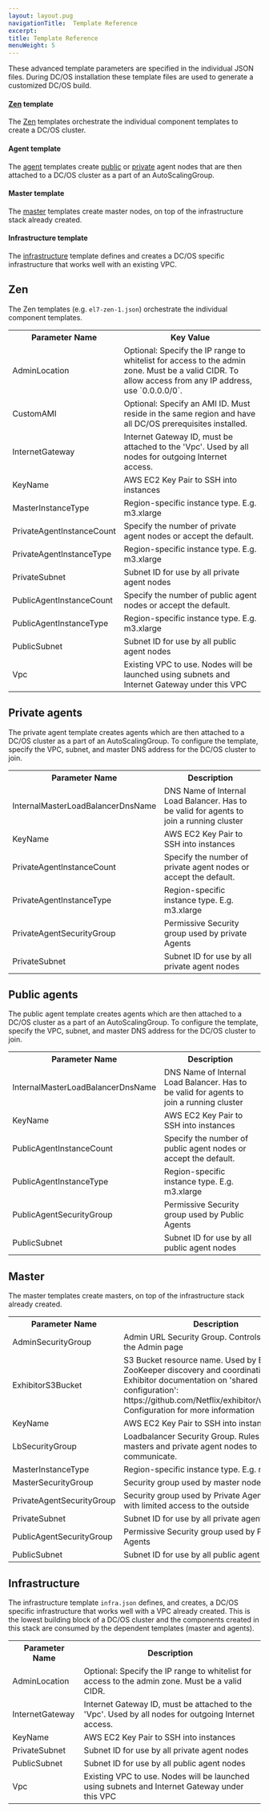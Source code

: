 ```yaml
---
layout: layout.pug
navigationTitle:  Template Reference
excerpt:
title: Template Reference
menuWeight: 5
---
```





These advanced template parameters are specified in the individual JSON files. During DC/OS installation these template files are used to generate a customized DC/OS build.

#### [Zen](#zen) template
The [Zen](/1.11/installing/oss/cloud/aws/advanced/template-reference/#zen) templates orchestrate the individual component templates to create a DC/OS cluster.

#### Agent template
The [agent](/1.11/installing/oss/cloud/aws/advanced/template-reference/#private-agent) templates create [public](/1.11/overview/concepts/#public-agent-node) or [private](/1.11/overview/concepts/#private-agent-node) agent nodes that are then attached to a DC/OS cluster as a part of an AutoScalingGroup.

#### Master template
The [master](/1.11/installing/oss/cloud/aws/advanced/template-reference/#master) templates create master nodes, on top of the infrastructure stack already created.

#### Infrastructure template
The [infrastructure](/1.11/installing/oss/cloud/aws/advanced/template-reference/#infrastructure) template defines and creates a DC/OS specific infrastructure that works well with an existing VPC.


## <a name="zen"></a>Zen
The Zen templates (e.g. `el7-zen-1.json`) orchestrate the individual component templates.

<table class="table">
  <tr>
    <th>Parameter Name</th>
    <th>Key Value</th>
  </tr>
  <tr>
    <td>AdminLocation</td>
    <td>Optional: Specify the IP range to whitelist for access to the admin zone. Must be a valid CIDR. To allow access from any IP address, use `0.0.0.0/0`.</td>
  </tr>
  <tr>
    <td>CustomAMI</td>
    <td>Optional: Specify an AMI ID. Must reside in the same region and have all DC/OS prerequisites installed.</td>
  </tr>
  <tr>
    <td>InternetGateway</td>
    <td>Internet Gateway ID, must be attached to the 'Vpc'. Used by all nodes for outgoing Internet access.</td>
  </tr>
  <tr>
    <td>KeyName</td>
    <td>AWS EC2 Key Pair to SSH into instances</td>
  </tr>
  <tr>
    <td>MasterInstanceType</td>
    <td>Region-specific instance type. E.g. m3.xlarge</td>
  </tr>
  <tr>
    <td>PrivateAgentInstanceCount</td>
    <td>Specify the number of private agent nodes or accept the default.</td>
  </tr>
  <tr>
    <td>PrivateAgentInstanceType</td>
    <td>Region-specific instance type. E.g. m3.xlarge</td>
  </tr>
  <tr>
    <td>PrivateSubnet</td>
    <td>Subnet ID for use by all private agent nodes</td>
  </tr>
  <tr>
    <td>PublicAgentInstanceCount</td>
    <td>Specify the number of public agent nodes or accept the default.</td>
  </tr>
  <tr>
    <td>PublicAgentInstanceType</td>
    <td>Region-specific instance type. E.g. m3.xlarge</td>
  </tr>
  <tr>
    <td>PublicSubnet</td>
    <td>Subnet ID for use by all public agent nodes</td>
  </tr>
  <tr>
    <td>Vpc</td>
    <td>Existing VPC to use. Nodes will be launched using subnets and Internet Gateway under this VPC</td>
  </tr>
</table>


## <a name="private-agent"></a>Private agents

The private agent template creates agents which are then attached to a DC/OS cluster as a part of an AutoScalingGroup. To configure the template, specify the VPC, subnet, and master DNS address for the DC/OS cluster to join.

<table class="table">
  <tr>
    <th>Parameter Name</th>
    <th>Description</th>
  </tr>
  <tr>
    <td>InternalMasterLoadBalancerDnsName</td>
    <td>DNS Name of Internal Load Balancer. Has to be valid for agents to join a running cluster</td>
  </tr>
  <tr>
    <td>KeyName</td>
    <td>AWS EC2 Key Pair to SSH into instances</td>
  </tr>
  <tr>
    <td>PrivateAgentInstanceCount</td>
    <td>Specify the number of private agent nodes or accept the default.</td>
  </tr>
  <tr>
    <td>PrivateAgentInstanceType</td>
    <td>Region-specific instance type. E.g. m3.xlarge</td>
  </tr>
  <tr>
    <td>PrivateAgentSecurityGroup</td>
    <td>Permissive Security group used by private Agents</td>
  </tr>
  <tr>
    <td>PrivateSubnet</td>
    <td>Subnet ID for use by all private agent nodes</td>
  </tr>
</table>



## <a name="public-agent"></a>Public agents

The public agent template creates agents which are then attached to a DC/OS cluster as a part of an AutoScalingGroup. To configure the template, specify the VPC, subnet, and master DNS address for the DC/OS cluster to join.

<table class="table">
  <tr>
    <th>Parameter Name</th>
    <th>Description</th>
  </tr>
  <tr>
    <td>InternalMasterLoadBalancerDnsName</td>
    <td>DNS Name of Internal Load Balancer. Has to be valid for agents to join a running cluster</td>
  </tr>
  <tr>
    <td>KeyName</td>
    <td>AWS EC2 Key Pair to SSH into instances</td>
  </tr>
  <tr>
    <td>PublicAgentInstanceCount</td>
    <td>Specify the number of public agent nodes or accept the default.</td>
  </tr>
  <tr>
    <td>PublicAgentInstanceType</td>
    <td>Region-specific instance type. E.g. m3.xlarge</td>
  </tr>
  <tr>
    <td>PublicAgentSecurityGroup</td>
    <td>Permissive Security group used by Public Agents</td>
  </tr>
  <tr>
    <td>PublicSubnet</td>
    <td>Subnet ID for use by all public agent nodes</td>
  </tr>
</table>

## <a name="master"></a>Master

The master templates create masters, on top of the infrastructure stack already created.

<table class="table">
  <tr>
    <th>Parameter Name</th>
    <th>Description</th>
  </tr>
  <tr>
    <td>AdminSecurityGroup</td>
    <td>Admin URL Security Group. Controls Access to the Admin page</td>
  </tr>
  <tr>
    <td>ExhibitorS3Bucket</td>
    <td>S3 Bucket resource name. Used by Exhibitor for ZooKeeper discovery and coordination. See Exhibitor documentation on 'shared configuration': https://github.com/Netflix/exhibitor/wiki/Shared-Configuration for more information</td>
  </tr>
  <tr>
    <td>KeyName</td>
    <td>AWS EC2 Key Pair to SSH into instances</td>
  </tr>
  <tr>
    <td>LbSecurityGroup</td>
    <td>Loadbalancer Security Group. Rules allow masters and private agent nodes to communicate.</td>
  </tr>
  <tr>
    <td>MasterInstanceType</td>
    <td>Region-specific instance type. E.g. m3.xlarge</td>
  </tr>
  <tr>
    <td>MasterSecurityGroup</td>
    <td>Security group used by master nodes</td>
  </tr>
  <tr>
    <td>PrivateAgentSecurityGroup</td>
    <td>Security group used by Private Agents, typically with limited access to the outside</td>
  </tr>
  <tr>
    <td>PrivateSubnet</td>
    <td>Subnet ID for use by all private agent nodes</td>
  </tr>
  <tr>
    <td>PublicAgentSecurityGroup</td>
    <td>Permissive Security group used by Public Agents</td>
  </tr>
  <tr>
    <td>PublicSubnet</td>
    <td>Subnet ID for use by all public agent nodes</td>
  </tr>
</table>

## <a name="infrastructure"></a>Infrastructure

The infrastructure template `infra.json` defines, and creates, a DC/OS specific infrastructure that works well with a VPC already created. This is the lowest building block of a DC/OS cluster and the components created in this stack are consumed by the dependent templates (master and agents).

<table class="table">
  <tr>
    <th>Parameter Name</th>
    <th>Description</th>
  </tr>
  <tr>
    <td>AdminLocation</td>
    <td>Optional: Specify the IP range to whitelist for access to the admin zone. Must be a valid CIDR.</td>
  </tr>
  <tr>
    <td>InternetGateway</td>
    <td>Internet Gateway ID, must be attached to the 'Vpc'. Used by all nodes for outgoing Internet access.</td>
  </tr>
  <tr>
    <td>KeyName</td>
    <td>AWS EC2 Key Pair to SSH into instances</td>
  </tr>
  <tr>
    <td>PrivateSubnet</td>
    <td>Subnet ID for use by all private agent nodes</td>
  </tr>
  <tr>
    <td>PublicSubnet</td>
    <td>Subnet ID for use by all public agent nodes</td>
  </tr>
  <tr>
    <td>Vpc</td>
    <td>Existing VPC to use. Nodes will be launched using subnets and Internet Gateway under this VPC</td>
  </tr>
</table>
